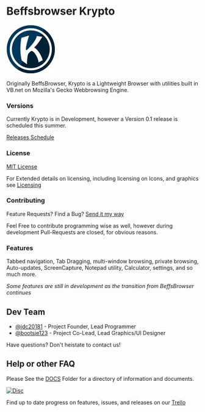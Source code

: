 # Beffsbrowser Krypto
![logo](https://github.com/jdc20181/Krypto/blob/master/Docs/images/Logos/Krypto_Logo_128x128.png?raw=true)




Originally BeffsBrowser, Krypto is a Lightweight Browser with utilities built in VB.net on Mozilla's Gecko Webbrowsing Engine. 


### Versions

Currently Krypto is in Development, however a Version 0.1 release is scheduled this summer. 

[Releases Schedule](https://github.com/jdc20181/Krypto/tree/master/Releases#release-schedule--archiving-policies)

### License

[MIT License](https://github.com/jdc20181/Krypto/blob/master/LICENSE)

For Extended details on licensing, including licensing on Icons, and graphics see [Licensing](https://github.com/jdc20181/Krypto/blob/master/Docs/Licensing.md)

### Contributing

Feature Requests? Find a Bug? [Send it my way](https://github.com/jdc20181/Krypto/issues/new)  

Feel Free to contribute programming wise as well, however during development Pull-Requests are closed, for obvious reasons. 

### Features

Tabbed navigation, Tab Dragging, multi-window browsing, private browsing, Auto-updates, ScreenCapture, Notepad utility, Calculator, settings, and so much more. 

*Some features are still in development as the transition from BeffsBrowser continues*



## Dev Team 

+ [@jdc20181](https://github.com/jdc20181) - Project Founder, Lead Programmer
+ [@bootsie123](https://github.com/bootsie123) - Project Co-Lead, Lead Graphics/UI Designer

Have questions? Don't heistate to contact us! 

## Help or other FAQ 

Please See the [DOCS](https://github.com/jdc20181/Krypto/tree/master/Docs) Folder for a directory of information and documents. 

[![Disc](https://discordapp.com/api/guilds/568432777519693827/embed.png?style=shield)](https://discord.gg/SwgGCuX)

Find up to date progress on features, issues, and releases on our [Trello](https://trello.com/b/LA6P54ah/krypto-developer-organizing)

